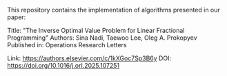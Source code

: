 This repository contains the implementation of algorithms presented in our paper:

Title: "The Inverse Optimal Value Problem for Linear Fractional Programming"
Authors: Sina Nadi, Taewoo Lee, Oleg A. Prokopyev
Published in: Operations Research Letters

Link: https://authors.elsevier.com/c/1kXGoc7Sp3B6y
DOI: https://doi.org/10.1016/j.orl.2025.107251
